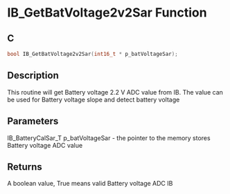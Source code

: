 # IB_GetBatVoltage2v2Sar Function

## C

```c
bool IB_GetBatVoltage2v2Sar(int16_t * p_batVoltageSar);
```

## Description

 This routine will get Battery voltage 2.2 V ADC value from IB. The value can
 be used for Battery voltage slope and detect battery voltage

## Parameters

 IB_BatteryCalSar_T p_batVoltageSar -  the pointer to the memory stores Battery voltage ADC value  

## Returns

 A boolean value, True means valid Battery voltage ADC IB 

